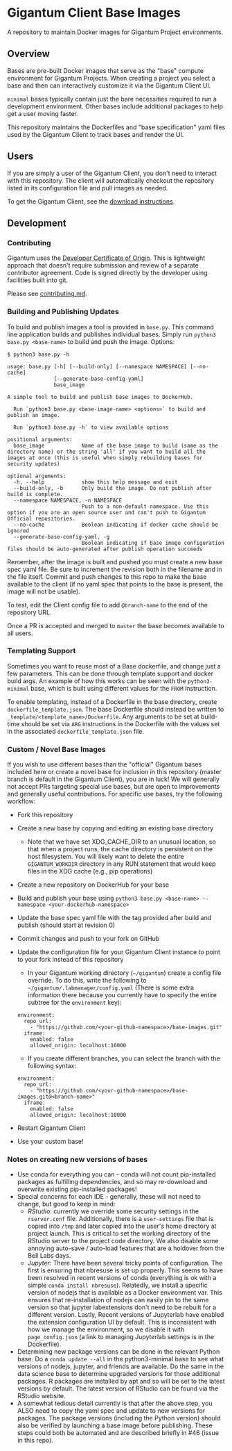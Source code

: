 # Gigantum Client Base Images

A repository to maintain Docker images for Gigantum Project environments. 

## Overview

Bases are pre-built Docker images that serve as the "base" compute environment for Gigantum Projects. When creating a
project you select a base and then can interactively customize it via the Gigantum Client UI.

`minimal` bases typically contain just the bare necessities required to run a development environment. Other bases
include additional packages to help get a user moving faster.

This repository maintains the Dockerfiles and "base specification" yaml files used by the Gigantum Client to track bases and render the UI.


## Users

If you are simply a user of the Gigantum Client, you don't need to interact with this repository. The client will
automatically checkout the repository listed in its configuration file and pull images as needed.

To get the Gigantum Client, see the [download instructions](https://gigantum.com/download).


## Development

### Contributing

Gigantum uses the [Developer Certificate of Origin](https://developercertificate.org/). 
This is lightweight approach that doesn't require submission and review of a
separate contributor agreement.  Code is signed directly by the developer using
facilities built into git.

Please see [contributing.md](contributing.md).

### Building and Publishing Updates

To build and publish images a tool is provided in `base.py`. This command line application builds and publishes
individual bases. Simply run `python3 base.py <base-name>` to build and push the image. Options:


```
$ python3 base.py -h

usage: base.py [-h] [--build-only] [--namespace NAMESPACE] [--no-cache]
               [--generate-base-config-yaml]
               base_image

A simple tool to build and publish base images to DockerHub. 

  Run `python3 base.py <base-image-name> <options>` to build and publish an image.

  Run `python3 base.py -h` to view available options

positional arguments:
  base_image            Name of the base image to build (same as the directory name) or the string 'all' if you want to build all the images at once (this is useful when simply rebuilding bases for security updates)

optional arguments:
  -h, --help            show this help message and exit
  --build-only, -b      Only build the image. Do not publish after build is complete.
  --namespace NAMESPACE, -n NAMESPACE
                        Push to a non-default namespace. Use this option if you are an open source user and can't push to Gigantum Official repositories.
  --no-cache            Boolean indicating if docker cache should be ignored
  --generate-base-config-yaml, -g
                        Boolean indicating if base image configuration files should be auto-generated after publish operation succeeds
```

Remember, after the image is built and pushed you must create a new base spec yaml file. Be sure to increment the 
revision both in the filename and in the file itself. Commit and push changes to this repo to make the base available
to the client (if no yaml spec that points to the base is present, the image will not be usable).

To test, edit the Client config file to add `@branch-name` to the end of the repository URL.

Once a PR is accepted and merged to `master` the base becomes available to all users.

### Templating Support

Sometimes you want to reuse most of a Base dockerfile, and change just a few parameters. This can be done through 
template support and docker build args. An example of how this works can be seen with the `python3-minimal` base, 
which is built using different values for the `FROM` instruction.

To enable templating, instead of a Dockerfile in the base directory, create `dockerfile_template.json`. The base
Dockerfile should instead be written to `_template/<template_name>/Dockerfile`. Any arguments to be set at build-time 
should be set via `ARG` instructions in the Dockerfile with the values set in the associated `dockerfile_template.json`
file.

### Custom / Novel Base Images

If you wish to use different bases than the "official" Gigantum bases included here or create a novel base for inclusion
in this repository (master branch is default in the Gigantum Client), you are in luck! We will generally not accept PRs
targeting special use bases, but are open to improvements and generally useful contributions. For specific use bases,
try the following workflow:

- Fork this repository
- Create a new base by copying and editing an existing base directory
  - Note that we have set XDG_CACHE_DIR to an unusual location, so that when a project runs, the cache directory is
    persistent on the host filesystem. You will likely want to delete the entire `GIGANTUM_WORKDIR` directory in any RUN
    statement that would keep files in the XDG cache (e.g., pip operations)
- Create a new repository on DockerHub for your base
- Build and publish your base using `python3 base.py <base-name> --namespace <your-dockerhub-namespace>`
- Update the base spec yaml file with the tag provided after build and publish (should start at revision 0)
- Commit changes and push to your fork on GitHub
- Update the configuration file for your Gigantum Client instance to point to your fork instead of this repository
    - In your Gigantum working directory (`~/gigantum`) create a config file override. To do this, write the following
      to `~/gigantum/.labmanager/config.yaml` (There is some extra information there because you currently have to
      specify the entire subtree for the `environment` key):

    ```
    environment:
      repo_url:
        - "https://github.com/<your-github-namespace>/base-images.git"
      iframe:
        enabled: false
        allowed_origin: localhost:10000
    ```
    - If you create different branches, you can select the branch with the following syntax:

    ```
    environment:
      repo_url:
        - "https://github.com/<your-github-namespace>/base-images.git@<branch-name>"
      iframe:
        enabled: false
        allowed_origin: localhost:10000
    ```
- Restart Gigantum Client
- Use your custom base!

### Notes on creating new versions of bases

- Use conda for everything you can - conda will not count pip-installed packages as fulfilling dependencies, and so may
  re-download and overwrite existing pip-installed packages!
- Special concerns for each IDE - generally, these will not need to change, but good to keep in mind:
  - *RStudio*: currently we override some security settings in the `rserver.conf` file. Additionally, there is a
    `user-settings` file that is copied into `/tmp` and later copied into the user's home directory at project launch.
    This is critical to set the working directory of the RStudio server to the project code directory. We also disable
    some annoying auto-save / auto-load features that are a holdover from the Bell Labs days.
  - *Jupyter*: There have been several tricky points of configuration. The first is ensuring that nbresuse is set up
    properly. This seems to have been resolved in recent versions of conda (everything is ok with a simple `conda
    install nbresuse`). Relatedly, we install a specific version of nodejs that is available as a Docker environment
    var. This ensures that re-installation of nodejs can easily pin to the same version so that jupyter labextensions
    don't need to be rebuilt for a different version. Lastly, Recent versions of Jupyterlab have enabled the extension
    configuration UI by default. This is inconsistent with how we manage the environment, so we disable it with
    `page_config.json` (a link to managing Jupyterlab settings is in the Dockerfile).
- Determining new package versions can be done in the relevant Python base. Do a `conda update --all` in the
  python3-minimal base to see what versions of nodejs, jupyter, and friends are available. Do the same in the data
  science base to determine upgraded versions for those additional packages.  R packages are installed by apt and so
  will be set to the latest versions by default. The latest version of RStudio can be found via the RStudio website.
- A somewhat tedious detail currently is that after the above step, you ALSO need to copy the yaml spec and update to
  new versions for packages. The package versions (including the Python version) should also be verified by launching a
  base image before publishing. These steps could both be automated and are described briefly in #46 (issue in this
  repo).
